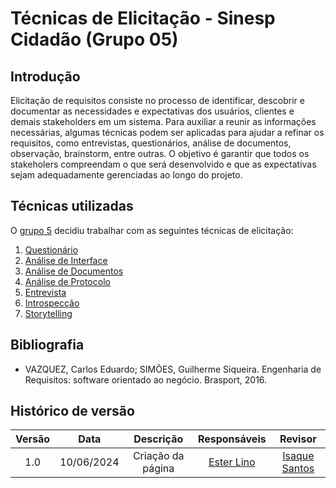 # Técnicas de Elicitação - Sinesp Cidadão (Grupo 05)

## Introdução

Elicitação de requisitos consiste no processo de identificar, descobrir e documentar as necessidades e expectativas dos usuários, clientes e demais stakeholders em um sistema. Para auxiliar a reunir as informações necessárias, algumas técnicas podem ser aplicadas para ajudar a refinar os requisitos, como entrevistas, questionários, análise de documentos, observação, brainstorm, entre outras. O objetivo é garantir que todos os stakeholers compreendam o que será desenvolvido e que as expectativas sejam adequadamente gerenciadas ao longo do projeto.

## Técnicas utilizadas

O [grupo 5](https://requisitos-de-software.github.io/2024.1-Sinesp_Cidadao/) decidiu trabalhar com as seguintes técnicas de elicitação:
1. [Questionário](https://requisitos-de-software.github.io/2024.1-Sinesp_Cidadao/elicitacao/tecnicas/questionario/)
2. [Análise de Interface](https://requisitos-de-software.github.io/2024.1-Sinesp_Cidadao/elicitacao/tecnicas/AnaliseDaInterface/)
3. [Análise de Documentos](https://requisitos-de-software.github.io/2024.1-Sinesp_Cidadao/elicitacao/tecnicas/AnaliseDeDocumento/)
4. [Análise de Protocolo](https://requisitos-de-software.github.io/2024.1-Sinesp_Cidadao/elicitacao/tecnicas/AnaliseDeProtocolo/)
5. [Entrevista](https://requisitos-de-software.github.io/2024.1-Sinesp_Cidadao/elicitacao/tecnicas/Entrevista/)
6. [Introspecção](https://requisitos-de-software.github.io/2024.1-Sinesp_Cidadao/elicitacao/tecnicas/Introspeccao/)
7. [Storytelling](https://requisitos-de-software.github.io/2024.1-Sinesp_Cidadao/elicitacao/tecnicas/storytelling/)

## Bibliografia

- VAZQUEZ, Carlos Eduardo; SIMÕES, Guilherme Siqueira. Engenharia de Requisitos: software orientado ao negócio. Brasport, 2016. 

## Histórico de versão

| Versão | Data | Descrição | Responsáveis | Revisor |
| :----: | :--: | :-----------------------------------------------------: | :----------------------------------------------------------------------------------------------: | :----------------------------------------------: |
|  1.0   | 10/06/2024 | Criação da página  | [Ester Lino](https://github.com/esteerlino) | [Isaque Santos](https://github.com/IsaqueSH) |